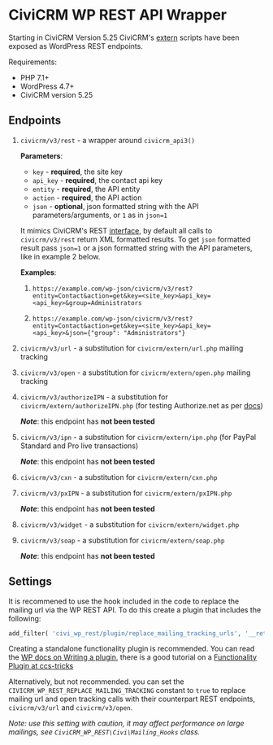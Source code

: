 # CiviCRM WP REST API Wrapper

Starting in CiviCRM Version 5.25 CiviCRM's [extern](https://github.com/civicrm/civicrm-core/tree/master/extern) scripts have been exposed as WordPress REST endpoints.

Requirements:

- PHP 7.1+
- WordPress 4.7+
- CiviCRM version 5.25

## Endpoints

1. `civicrm/v3/rest` - a wrapper around `civicrm_api3()`

    **Parameters**:

    - `key` - **required**, the site key
    - `api_key` - **required**, the contact api key
    - `entity` - **required**, the API entity
    - `action` - **required**, the API action
    - `json` - **optional**, json formatted string with the API parameters/arguments, or `1` as in `json=1`

    It mimics CiviCRM's REST [interface](../interfaces.md), by default all calls to `civicrm/v3/rest` return XML formatted results. To get `json` formatted result pass `json=1` or a json formatted string with the API parameters, like in example 2 below.

    **Examples**:

    1. `https://example.com/wp-json/civicrm/v3/rest?entity=Contact&action=get&key=<site_key>&api_key=<api_key>&group=Administrators`

    2. `https://example.com/wp-json/civicrm/v3/rest?entity=Contact&action=get&key=<site_key>&api_key=<api_key>&json={"group": "Administrators"}`

2. `civicrm/v3/url` - a substitution for `civicrm/extern/url.php` mailing tracking

3. `civicrm/v3/open` - a substitution for `civicrm/extern/open.php` mailing tracking

4. `civicrm/v3/authorizeIPN` - a substitution for `civicrm/extern/authorizeIPN.php` (for testing Authorize.net as per [docs](https://docs.civicrm.org/sysadmin/en/latest/setup/payment-processors/authorize-net/#shell-script-testing-method))

    **_Note_**: this endpoint has **not been tested**

5. `civicrm/v3/ipn` - a substitution for `civicrm/extern/ipn.php` (for PayPal Standard and Pro live transactions)

    **_Note_**: this endpoint has **not been tested**

6. `civicrm/v3/cxn` - a substitution for `civicrm/extern/cxn.php`

7. `civicrm/v3/pxIPN` - a substitution for `civicrm/extern/pxIPN.php`

    **_Note_**: this endpoint has **not been tested**

8. `civicrm/v3/widget` - a substitution for `civicrm/extern/widget.php`

9. `civicrm/v3/soap` - a substitution for `civicrm/extern/soap.php`

    **_Note_**: this endpoint has **not been tested**

## Settings

It is recommened to use the hook included in the code to replace the mailing url via the WP REST API.   To do this create a plugin that includes the following:

```php
add_filter( 'civi_wp_rest/plugin/replace_mailing_tracking_urls', '__return_true' )
```

Creating a standalone functionality plugin is recommended.  You can read the [WP docs on Writing a plugin](https://codex.wordpress.org/Writing_a_Plugin), there is a good tutorial on a [Functionality Plugin at ccs-tricks](https://css-tricks.com/wordpress-functionality-plugins/)

Alternatively, but not recommended. you can set the `CIVICRM_WP_REST_REPLACE_MAILING_TRACKING` constant to `true` to replace mailing url and open tracking calls with their counterpart REST endpoints, `civicrm/v3/url` and `civicrm/v3/open`.

_Note: use this setting with caution, it may affect performance on large mailings, see `CiviCRM_WP_REST\Civi\Mailing_Hooks` class._
